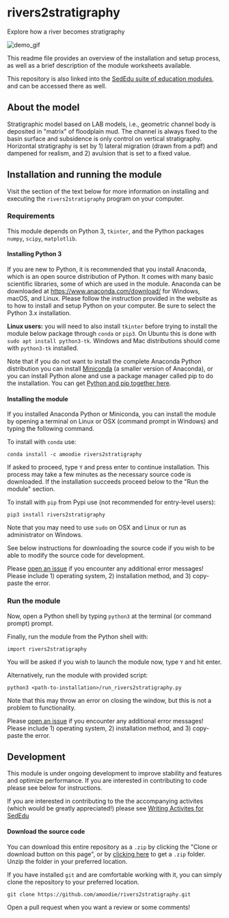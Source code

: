 # rivers2stratigraphy


Explore how a river becomes stratigraphy

<img src="https://github.com/amoodie/rivers2stratigraphy/blob/master/private/rivers2stratigraphy_demo.gif" alt="demo_gif">


This readme file provides an overview of the installation and setup process, as well as a brief description of the module worksheets available.

This repository is also linked into the [SedEdu suite of education modules](https://github.com/amoodie/sededu), and can be accessed there as well.



## About the model
Stratigraphic model based on LAB models, i.e., geometric channel body is deposited in "matrix" of floodplain mud. 
The channel is always fixed to the basin surface and subsidence is only control on vertical stratigraphy.
Horizontal stratigraphy is set by 1) lateral migration (drawn from a pdf) and dampened for realism, and 2) avulsion that is set to a fixed value.



## Installation and running the module

Visit the section of the text below for more information on installing and executing the `rivers2stratigraphy` program on your computer. 


### Requirements

This module depends on Python 3, `tkinter`, and the Python packages `numpy`, `scipy`, `matplotlib`. 

#### Installing Python 3

If you are new to Python, it is recommended that you install Anaconda, which is an open source distribution of Python. 
It comes with many basic scientific libraries, some of which are used in the module. Anaconda can be downloaded at https://www.anaconda.com/download/ for Windows, macOS, and Linux. 
Please follow the instruction provided in the website as to how to install and setup Python on your computer.
Be sure to select the Python 3.x installation.


__Linux users:__ you will need to also install `tkinter` before trying to install the module below package through `conda` or `pip3`.
On Ubuntu this is done with `sudo apt install python3-tk`.
Windows and Mac distributions should come with `python3-tk` installed.

Note that if you do not want to install the complete Anaconda Python distribution you can install [Miniconda](https://conda.io/miniconda.html) (a smaller version of Anaconda), or you can install Python alone and use a package manager called pip to do the installation. 
You can get [Python and pip together here](https://www.python.org/downloads/).


#### Installing the module

If you installed Anaconda Python or Miniconda, you can install the module by opening a terminal on Linux or OSX (command prompt in Windows) and typing the following command.

To install with `conda` use:
```
conda install -c amoodie rivers2stratigraphy
```

If asked to proceed, type `Y`  and press enter to continue installation. This process may take a few minutes as the necessary source code is downloaded.
If the installation succeeds proceed below to the "Run the module" section.


To install with `pip` from Pypi use (not recommended for entry-level users):
```
pip3 install rivers2stratigraphy
```

Note that you may need to use `sudo` on OSX and Linux or run as administrator on Windows.

See below instructions for downloading the source code if you wish to be able to modify the source code for development.

Please [open an issue](https://github.com/amoodie/rivers2stratigraphy/issues) if you encounter any additional error messages! 
Please include 1) operating system, 2) installation method, and 3) copy-paste the error.


### Run the module

Now, open a Python shell by typing `python3` at the terminal (or command prompt) prompt.

Finally, run the module from the Python shell with:
```
import rivers2stratigraphy
```

You will be asked if you wish to launch the module now, type `Y` and hit enter.


Alternatively, run the module with provided script:
```
python3 <path-to-installation>/run_rivers2stratigraphy.py
```

Note that this may throw an error on closing the window, but this is not a problem to functionality.


Please [open an issue](https://github.com/amoodie/rivers2stratigraphy/issues) if you encounter any additional error messages! 
Please include 1) operating system, 2) installation method, and 3) copy-paste the error.



## Development

This module is under ongoing development to improve stability and features and optimize performance.
If you are interested in contributing to code please see below for instructions.

If you are interested in contributing to the the accompanying activites (which would be greatly appreciated!) please see [Writing Activites for SedEdu](https://github.com/amoodie/sededu/blob/develop/docs/writing_activities.md)

#### Download the source code

You can download this entire repository as a `.zip` by clicking the "Clone or download button on this page", or by [clicking here](https://github.com/amoodie/rivers2stratigraphy/archive/master.zip) to get a `.zip` folder. Unzip the folder in your preferred location.

If you have installed `git` and are comfortable working with it, you can simply clone the repository to your preferred location.

```
git clone https://github.com/amoodie/rivers2stratigraphy.git
```

Open a pull request when you want a review or some comments!
